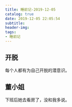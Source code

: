```yaml
---
title: 睡前记-2019-12-05
catalog: true
date: 2019-12-05 22:05:54
subtitle:
header-img:
tags:
- 睡前记
---
```


## 开脱

每个人都有为自己开脱的潜意识。

## 董小姐

下班后她去看房了，没和我多说。